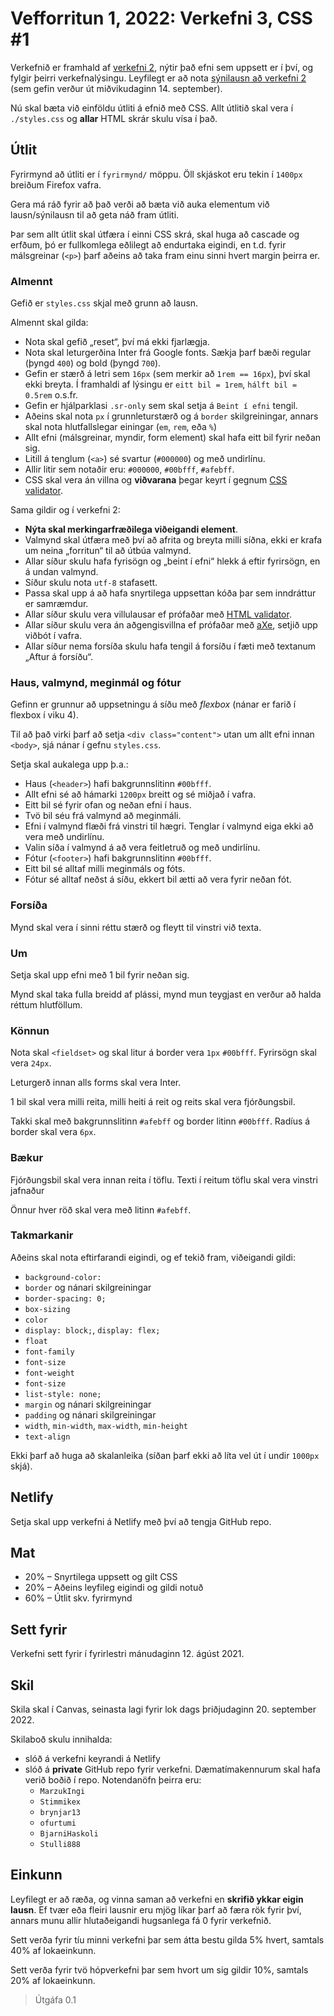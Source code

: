 # Vefforritun 1, 2022: Verkefni 3, CSS #1

Verkefnið er framhald af [verkefni 2](https://github.com/vefforritun/vef1-2022-v2), nýtir það efni sem uppsett er í því, og fylgir þeirri verkefnalýsingu. Leyfilegt er að nota [sýnilausn að verkefni 2](https://github.com/vefforritun/vef1-2022-v2-synilausn) (sem gefin verður út miðvikudaginn 14. september).

Nú skal bæta við einföldu útliti á efnið með CSS. Allt útlitið skal vera í `./styles.css` og **allar** HTML skrár skulu vísa í það.

## Útlit

Fyrirmynd að útliti er í `fyrirmynd/` möppu. Öll skjáskot eru tekin í `1400px` breiðum Firefox vafra.

Gera má ráð fyrir að það verði að bæta við auka elementum við lausn/sýnilausn til að geta náð fram útliti.

Þar sem allt útlit skal útfæra í einni CSS skrá, skal huga að cascade og erfðum, þó er fullkomlega eðlilegt að endurtaka eigindi, en t.d. fyrir málsgreinar (`<p>`) þarf aðeins að taka fram einu sinni hvert margin þeirra er.

### Almennt

Gefið er `styles.css` skjal með grunn að lausn.

Almennt skal gilda:

* Nota skal gefið „reset“, því má ekki fjarlægja.
* Nota skal leturgerðina Inter frá Google fonts. Sækja þarf bæði regular (þyngd `400`) og bold (þyngd `700`).
* Gefin er stærð á letri sem `16px` (sem merkir að `1rem == 16px`), því skal ekki breyta. Í framhaldi af lýsingu er `eitt bil = 1rem`, `hálft bil = 0.5rem` o.s.fr.
* Gefin er hjálparklasi `.sr-only` sem skal setja á `Beint í efni` tengil.
* Aðeins skal nota `px` í grunnleturstærð og á `border` skilgreiningar, annars skal nota hlutfallslegar einingar (`em`, `rem`, eða `%`)
* Allt efni (málsgreinar, myndir, form element) skal hafa eitt bil fyrir neðan sig.
* Litill á tenglum (`<a>`) sé svartur (`#000000`) og með undirlínu.
* Allir litir sem notaðir eru: `#000000`, `#00bfff`, `#afebff`.
* CSS skal vera án villna og **viðvarana** þegar keyrt í gegnum [CSS validator](https://jigsaw.w3.org/css-validator/).

Sama gildir og í verkefni 2:

* **Nýta skal merkingarfræðilega viðeigandi element**.
* Valmynd skal útfæra með því að afrita og breyta milli síðna, ekki er krafa um neina „forritun“ til að útbúa valmynd.
* Allar síður skulu hafa fyrisögn og „beint í efni“ hlekk á eftir fyrirsögn, en á undan valmynd.
* Síður skulu nota `utf-8` stafasett.
* Passa skal upp á að hafa snyrtilega uppsettan kóða þar sem inndráttur er samræmdur.
* Allar síður skulu vera villulausar ef prófaðar með [HTML validator](https://validator.w3.org/).
* Allar síður skulu vera án aðgengisvillna ef prófaðar með [aXe](https://www.deque.com/axe/), setjið upp viðbót í vafra.
* Allar síður nema forsíða skulu hafa tengil á forsíðu í fæti með textanum „Aftur á forsíðu“.

### Haus, valmynd, meginmál og fótur

Gefinn er grunnur að uppsetningu á síðu með _flexbox_ (nánar er farið í flexbox í viku 4).

Til að það virki þarf að setja `<div class="content">` utan um allt efni innan `<body>`, sjá nánar í gefnu `styles.css`.

Setja skal aukalega upp þ.a.:

* Haus (`<header>`) hafi bakgrunnslitinn `#00bfff`.
* Allt efni sé að hámarki `1200px` breitt og sé miðjað í vafra.
* Eitt bil sé fyrir ofan og neðan efni í haus.
* Tvö bil séu frá valmynd að meginmáli.
* Efni í valmynd flæði frá vinstri til hægri. Tenglar í valmynd eiga ekki að vera með undirlínu.
* Valin síða í valmynd á að vera feitletruð og með undirlínu.
* Fótur (`<footer>`) hafi bakgrunnslitinn `#00bfff`.
* Eitt bil sé alltaf milli meginmáls og fóts.
* Fótur sé alltaf neðst á síðu, ekkert bil ætti að vera fyrir neðan fót.

### Forsíða

Mynd skal vera í sinni réttu stærð og fleytt til vinstri við texta.

### Um

Setja skal upp efni með 1 bil fyrir neðan sig.

Mynd skal taka fulla breidd af plássi, mynd mun teygjast en verður að halda réttum hlutföllum.

### Könnun

Nota skal `<fieldset>` og skal litur á border vera `1px` `#00bfff`. Fyrirsögn skal vera `24px`.

Leturgerð innan alls forms skal vera Inter.

1 bil skal vera milli reita, milli heiti á reit og reits skal vera fjórðungsbil.

Takki skal með bakgrunnslitinn `#afebff` og border litinn `#00bfff`. Radíus á border skal vera `6px`.

### Bækur

Fjórðungsbil skal vera innan reita í töflu. Texti í reitum töflu skal vera vinstri jafnaður

Önnur hver röð skal vera með litinn `#afebff`.

### Takmarkanir

Aðeins skal nota eftirfarandi eigindi, og ef tekið fram, viðeigandi gildi:

* `background-color:`
* `border` og nánari skilgreiningar
* `border-spacing: 0;`
* `box-sizing`
* `color`
* `display: block;`, `display: flex;`
* `float`
* `font-family`
* `font-size`
* `font-weight`
* `font-size`
* `list-style: none;`
* `margin` og nánari skilgreiningar
* `padding` og nánari skilgreiningar
* `width`, `min-width`, `max-width`, `min-height`
* `text-align`

Ekki þarf að huga að skalanleika (síðan þarf ekki að líta vel út í undir `1000px` skjá).

## Netlify

Setja skal upp verkefni á Netlify með því að tengja GitHub repo.

## Mat

* 20% – Snyrtilega uppsett og gilt CSS
* 20% – Aðeins leyfileg eigindi og gildi notuð
* 60% – Útlit skv. fyrirmynd

## Sett fyrir

Verkefni sett fyrir í fyrirlestri mánudaginn 12. ágúst 2021.

## Skil

Skila skal í Canvas, seinasta lagi fyrir lok dags þriðjudaginn 20. september 2022.

Skilaboð skulu innihalda:

* slóð á verkefni keyrandi á Netlify
* slóð á **private** GitHub repo fyrir verkefni. Dæmatímakennurum skal hafa verið boðið í repo. Notendanöfn þeirra eru:
  * `MarzukIngi`
  * `Stimmikex`
  * `brynjar13`
  * `ofurtumi`
  * `BjarniHaskoli`
  * `Stulli888`

## Einkunn

Leyfilegt er að ræða, og vinna saman að verkefni en **skrifið ykkar eigin lausn**. Ef tvær eða fleiri lausnir eru mjög líkar þarf að færa rök fyrir því, annars munu allir hlutaðeigandi hugsanlega fá 0 fyrir verkefnið.

Sett verða fyrir tíu minni verkefni þar sem átta bestu gilda 5% hvert, samtals 40% af lokaeinkunn.

Sett verða fyrir tvö hópverkefni þar sem hvort um sig gildir 10%, samtals 20% af lokaeinkunn.

> Útgáfa 0.1
